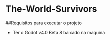 # The-World-Survivors

##Requisitos para executar o projeto

- Ter o Godot v4.0 Beta 8 baixado na maquina
